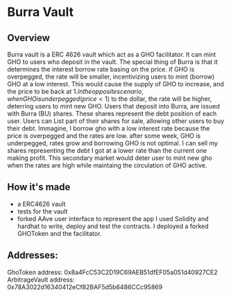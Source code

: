 # Burra Vault

## Overview

Burra vault is a ERC 4626 vault which act as a GHO facilitator. It can mint GHO to users who deposit in the vault.
The special thing of Burra is that it determines the interest borrow rate basing on the price. if GHO is overpegged, the rate will be smaller, incentivizing users to mint (borrow) GHO at a low interest.
This would cause the supply of GHO to increase, and the price to be back at 1$. In the opposite scenario, when GHO is underpegged (price <1$) to the dollar, the rate will be higher, deterring users to mint new GHO.
Users that deposit into Burra, are issued with Burra (BU) shares. These shares represent the debt position of each user. Users can List part of their shares for sale, allowing other users to buy their debt.
Immagine, I borrow gho with a low interest rate because the price is overpegged and the rates are low. after some week, GHO is underpegged, rates grow and borrowing GHO is not optimal.
I can sell my shares representing the debt I got at a lower rate than the current one making profit.
This secondary market would deter user to mint new gho when the rates are high while maintaing the circulation of GHO active.

## How it's made
- a ERC4626 vault 
- tests for the vault
- forked AAve user interface to represent the app
I used Solidity and hardhat to write, deploy and test the contracts. I deployed a forked GHOToken and the facilitator.

## Addresses:
GhoToken address: 0x8a4FcC53C2D19C69AEB51dfEF05a051d40927CE2
ArbitrageVault address: 0x78A3022d16340412eCf82BAF5d5b6486CCc95869
